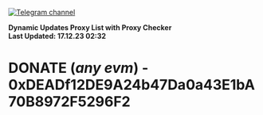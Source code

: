 [![Telegram channel](https://img.shields.io/endpoint?url=https://runkit.io/damiankrawczyk/telegram-badge/branches/master?url=https://t.me/n4z4v0d)](https://t.me/n4z4v0d) 

**Dynamic Updates Proxy List with Proxy Checker**  
**Last Updated: 17.12.23 02:32**

# DONATE (_any evm_) - 0xDEADf12DE9A24b47Da0a43E1bA70B8972F5296F2
